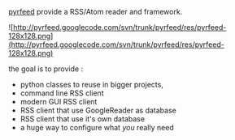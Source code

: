 [pyrfeed](pyrfeed.md) provide a RSS/Atom reader and framework.

![http://pyrfeed.googlecode.com/svn/trunk/pyrfeed/res/pyrfeed-128x128.png](http://pyrfeed.googlecode.com/svn/trunk/pyrfeed/res/pyrfeed-128x128.png)

the goal is to provide :

  * python classes to reuse in bigger projects,
  * command line RSS client
  * modern GUI RSS client
  * RSS client that use GoogleReader as database
  * RSS client that use it's own database
  * a huge way to configure what _you_ really need